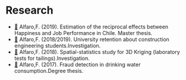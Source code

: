 # Research
- [🧾](https://github.com/fralfaro/portfolio/blob/main/docs/files/researches/tesis_master.pdf) Alfaro,F. (2019). Estimation of the reciprocal effects between Happiness and Job Performance in Chile. Master thesis. 
- [🧾](https://gitlab.com/FAAM) Alfaro,F. (2018/2019). University retention about construction engineering students.Investigation. 
- [🧾](https://gitlab.com/FAAM) Alfaro,F. (2018). Spatial-statistics study for 3D Kriging (laboratory tests for tailings).Investigation. 
- [🧾](https://github.com/fralfaro/portfolio/blob/main/docs/files/researches/tesis_degree.pdf) Alfaro,F. (2017). Fraud detection in drinking water consumption.Degree thesis. 

